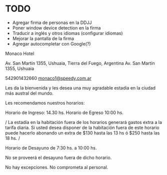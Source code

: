 # TODO
- Agregar firma de personas en la DDJJ
- Poner window device detection en la firma
- Traducir a inglés y otros idiomas (configurar idiomas)
- Mejorar la pantalla de la firma
- Agregar autocompletar con Google(?)



<!-- cargar datos -->
Monaco Hotel

Av. San Martín 1355, Ushuaia, Tierra del Fuego, Argentina
Av. San Martín 1355, Ushuaia

542901432660
monaco1@speedy.com.ar


Les da la bienvenida y les desea una muy agradable estadia en la ciudad más austral del mundo.

Les recomendamos nuestros horarios:

Horario de Ingreso: 14.30 hs.
Horario de Egreso 10:00 hs.

/
La estadía en la habitación fuera de los horarios generará gastos extra a la tarifa diaria.
Si usted desea disponer de la habitación fuera de este horario puede hacerlo abonando un extra de $130 hasta las 13 hs ó $250 hasta las 18 hs.
/

Horario de Desayuno de 7:30 hs. a 10:00 hs.

No se proveerá el desayuno fuera de dicho horario.

No hay excepciones. No comprometa al personal.